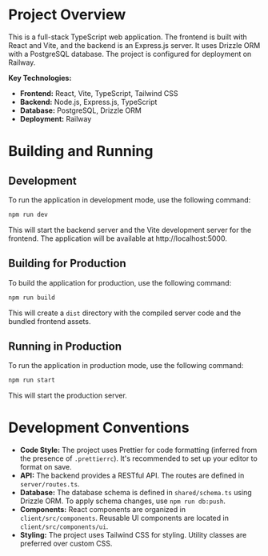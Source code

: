 # Project Overview

This is a full-stack TypeScript web application. The frontend is built with React and Vite, and the backend is an Express.js server. It uses Drizzle ORM with a PostgreSQL database. The project is configured for deployment on Railway.

**Key Technologies:**

*   **Frontend:** React, Vite, TypeScript, Tailwind CSS
*   **Backend:** Node.js, Express.js, TypeScript
*   **Database:** PostgreSQL, Drizzle ORM
*   **Deployment:** Railway

# Building and Running

## Development

To run the application in development mode, use the following command:

```bash
npm run dev
```

This will start the backend server and the Vite development server for the frontend. The application will be available at http://localhost:5000.

## Building for Production

To build the application for production, use the following command:

```bash
npm run build
```

This will create a `dist` directory with the compiled server code and the bundled frontend assets.

## Running in Production

To run the application in production mode, use the following command:

```bash
npm run start
```

This will start the production server.

# Development Conventions

*   **Code Style:** The project uses Prettier for code formatting (inferred from the presence of `.prettierrc`). It's recommended to set up your editor to format on save.
*   **API:** The backend provides a RESTful API. The routes are defined in `server/routes.ts`.
*   **Database:** The database schema is defined in `shared/schema.ts` using Drizzle ORM. To apply schema changes, use `npm run db:push`.
*   **Components:** React components are organized in `client/src/components`. Reusable UI components are located in `client/src/components/ui`.
*   **Styling:** The project uses Tailwind CSS for styling. Utility classes are preferred over custom CSS.
